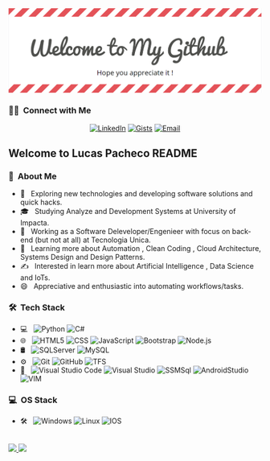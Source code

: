 <img src="/bannerreadme.png">
<h3> 🤝🏻 &nbsp;Connect with Me </h3>

<p align="center">
<a href="https://www.linkedin.com/in/AVS1508/"><img alt="LinkedIn" src="https://img.shields.io/badge/LinkedIn-Lucas%20Pacheco-blue?style=flat-square&logo=linkedin"></a>
<a href="https://gist.github.com/lucashpacheco/"><img alt="Gists" src="https://img.shields.io/badge/Gists-Gists%20Github_-blue?style=flat-square&logo=github"></a>
<a href="mailto:lucas.pacheco.work@gmail.com"><img alt="Email" src="https://img.shields.io/badge/Email-lucas.pacheco.work@gmail.com-blue?style=flat-square&logo=gmail"></a>
</p>

<h2> Welcome to Lucas Pacheco README</h2>

<h3> 👨 &nbsp;About Me </h3>

- 🤔 &nbsp; Exploring new technologies and developing software solutions and quick hacks.
- 🎓 &nbsp; Studying Analyze and Development Systems at University of Impacta.
- 💼 &nbsp; Working as a Software Deleveloper/Engenieer with focus on back-end (but not at all) at Tecnologia Unica.
- 🌱 &nbsp; Learning more about Automation , Clean Coding , Cloud Architecture, Systems Design and Design Patterns.
- ✍️ &nbsp; Interested in learn more about Artificial Intelligence , Data Science and IoTs.
- 😄 &nbsp; Appreciative and enthusiastic into automating workflows/tasks.
<h3> 🛠 &nbsp;Tech Stack</h3>

- 💻 &nbsp;
  ![Python](https://img.shields.io/badge/-Python-333333?style=flat&logo=python)
  ![C#](https://img.shields.io/badge/-CSharp-333333?style=flat&logo=C&logoColor=00599C)
- 🌐 &nbsp;
  ![HTML5](https://img.shields.io/badge/-HTML5-333333?style=flat&logo=HTML5)
  ![CSS](https://img.shields.io/badge/-CSS-333333?style=flat&logo=CSS3&logoColor=1572B6)
  ![JavaScript](https://img.shields.io/badge/-JavaScript-333333?style=flat&logo=javascript)
  ![Bootstrap](https://img.shields.io/badge/-Bootstrap-333333?style=flat&logo=bootstrap&logoColor=563D7C)
  ![Node.js](https://img.shields.io/badge/-Node.js-333333?style=flat&logo=node.js)
- 🛢 &nbsp;
  ![SQLServer](https://img.shields.io/badge/-SQLServer-333333?style=flat)
  ![MySQL](https://img.shields.io/badge/-MySQL-333333?style=flat&logo=mysql)
- ⚙️ &nbsp;
  ![Git](https://img.shields.io/badge/-Git-333333?style=flat&logo=git)
  ![GitHub](https://img.shields.io/badge/-GitHub-333333?style=flat&logo=github)
  ![TFS](https://img.shields.io/badge/-TFS-333333?style=flat&logo=T)
- 🔧 &nbsp;
  ![Visual Studio Code](https://img.shields.io/badge/-Visual%20Studio%20Code-333333?style=flat&logo=visual-studio-code&logoColor=007ACC)
  ![Visual Studio](https://img.shields.io/badge/-Visual%20Studio-333333?style=flat&logo=V&logoColor=007ACC)
  ![SSMSql](https://img.shields.io/badge/-SSMSql-333333?style=flat&logo=S&logoColor=007ACC)
  ![AndroidStudio](https://img.shields.io/badge/-AndroidStudio-333333?style=flat&logo=A)
  ![VIM](https://img.shields.io/badge/-VIM-333333?style=flat&logo=V&logoColor=2C2255)

<h3> 💻 &nbsp;OS Stack</h3> 

- 🛠 &nbsp;
  ![Windows](https://img.shields.io/badge/-Windows-333333?style=flat&logo=W&logoColor=2C2255)
  ![Linux](https://img.shields.io/badge/-Linux-333333?style=flat&logo=L&logoColor=2C2255)
  ![IOS](https://img.shields.io/badge/-IOS-333333?style=flat&logo=A&logoColor=2C2255)
<br/>

<a href="https://github.com/lucashpacheco">
  <img height="180em" src="https://github-readme-stats.vercel.app/api?username=lucashpacheco&theme=buefy&show_icons=true" />
  <img height="180em" src="https://github-readme-stats.vercel.app/api/top-langs/?username=lucashpacheco&theme=buefy&layout=compact" />
</a>

<br/>




<!--
**lucashpacheco/lucashpacheco** is a ✨ _special_ ✨ repository because its `README.md` (this file) appears on your GitHub profile.

Here are some ideas to get you started:

- 🔭 I’m currently working on ...
- 🌱 I’m currently learning ...
- 👯 I’m looking to collaborate on ...
- 🤔 I’m looking for help with ...
- 💬 Ask me about ...
- 📫 How to reach me: ...
- 😄 Pronouns: ...
- ⚡ Fun fact: ...
-->
